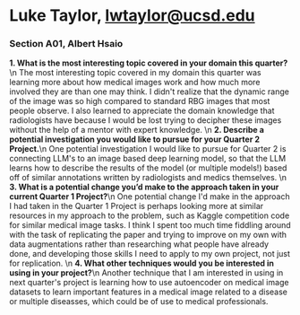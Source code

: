 # Luke Taylor, lwtaylor@ucsd.edu

### Section A01, Albert Hsaio

**1. What is the most interesting topic covered in your domain this quarter?**\n
The most interesting topic covered in my domain this quarter was learning more about how medical images work and how much more involved they are than one may think. I didn't realize that the dynamic range of the image was so high compared to standard RBG images that most people observe. I also learned to appreciate the domain knowledge that radiologists have because I would be lost trying to decipher these images without the help of a mentor with expert knowledge. \n
**2. Describe a potential investigation you would like to pursue for your Quarter 2 Project.**\n
One potential investigation I would like to pursue for Quarter 2 is connecting LLM's to an image based deep learning model, so that the LLM learns how to describe the results of the model (or multiple models!) based off of similar annotations written by radiologists and medics themselves. \n
**3. What is a potential change you’d make to the approach taken in your current Quarter 1 Project?**\n
One potential change I'd make in the approach I had taken in the Quarter 1 Project is perhaps looking more at similar resources in my approach to the problem, such as Kaggle competition code for similar medical image tasks. I think I spent too much time fiddling around with the task of replicating the paper and trying to improve on my own with data augmentations rather than researching what people have already done, and developing those skills I need to apply to my own project, not just for replication. \n
**4. What other techniques would you be interested in using in your project?**\n
Another technique that I am interested in using in next quarter's project is learning how to use autoencoder on medical image datasets to learn important features in a medical image related to a disease or multiple diseasses, which could be of use to medical professionals. 